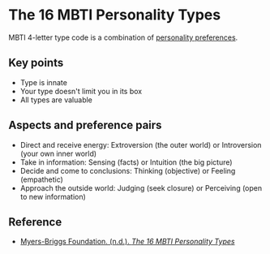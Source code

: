 # The 16 MBTI Personality Types

MBTI 4-letter type code is a combination of [personality preferences](#aspects-and-preference-pairs).

## Key points

- Type is innate
- Your type doesn't limit you in its box
- All types are valuable

## Aspects and preference pairs

- Direct and receive energy: Extroversion (the outer world) or Introversion (your own inner world)
- Take in information: Sensing (facts) or Intuition (the big picture)
- Decide and come to conclusions: Thinking (objective) or Feeling (empathetic)
- Approach the outside world: Judging (seek closure) or Perceiving (open to new information)

## Reference

- [Myers-Briggs Foundation. (n.d.). *The 16 MBTI Personality Types*](https://www.myersbriggs.org/my-mbti-personality-type/the-16-mbti-personality-types/)